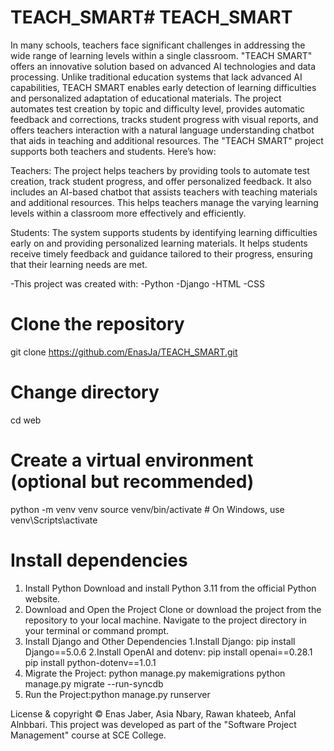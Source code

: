 # TEACH_SMART# TEACH_SMART
In many schools, teachers face significant challenges in addressing the wide range of learning levels within a single classroom. "TEACH SMART" offers an innovative solution based on advanced AI technologies and data processing. Unlike traditional education systems that lack advanced AI capabilities, TEACH SMART enables early detection of learning difficulties and personalized adaptation of educational materials. The project automates test creation by topic and difficulty level, provides automatic feedback and corrections, tracks student progress with visual reports, and offers teachers interaction with a natural language understanding chatbot that aids in teaching and additional resources.
The "TEACH SMART" project supports both teachers and students. Here’s how:

Teachers: The project helps teachers by providing tools to automate test creation, track student progress, and offer personalized feedback. It also includes an AI-based chatbot that assists teachers with teaching materials and additional resources. This helps teachers manage the varying learning levels within a classroom more effectively and efficiently.

Students: The system supports students by identifying learning difficulties early on and providing personalized learning materials. It helps students receive timely feedback and guidance tailored to their progress, ensuring that their learning needs are met.

-This project was created with: -Python -Django -HTML -CSS

# Clone the repository
git clone https://github.com/EnasJa/TEACH_SMART.git


# Change directory
cd web

# Create a virtual environment (optional but recommended)
python -m venv venv
source venv/bin/activate  # On Windows, use venv\Scripts\activate

# Install dependencies
1. Install Python
Download and install Python 3.11 from the official Python website.
2. Download and Open the Project
Clone or download the project from the repository to your local machine.
Navigate to the project directory in your terminal or command prompt.
3. Install Django and Other Dependencies
1.Install Django: 
 pip install Django==5.0.6
2.Install OpenAI and dotenv:
pip install openai==0.28.1
pip install python-dotenv==1.0.1
4. Migrate the Project:
python manage.py makemigrations
python manage.py migrate --run-syncdb
5. Run the Project:python manage.py runserver


License & copyright
© Enas Jaber, Asia Nbary, Rawan khateeb, Anfal Alnbbari.
This project was developed as part of the "Software Project Management" course at SCE College.